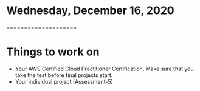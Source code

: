 # Wednesday, December 16, 2020
====================
# Things to work on
- Your AWS Certified Cloud Practitioner Certification. Make sure that you take the test before final projects start.
- Your individual project (Assessment-5)
